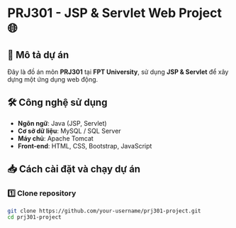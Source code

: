 # PRJ301 - JSP & Servlet Web Project 🌐

## 📌 Mô tả dự án
Đây là đồ án môn **PRJ301** tại **FPT University**, sử dụng **JSP & Servlet** để xây dựng một ứng dụng web động.

## 🛠️ Công nghệ sử dụng
- **Ngôn ngữ**: Java (JSP, Servlet)
- **Cơ sở dữ liệu**: MySQL / SQL Server
- **Máy chủ**: Apache Tomcat
- **Front-end**: HTML, CSS, Bootstrap, JavaScript

## 📥 Cách cài đặt và chạy dự án

### 1️⃣ **Clone repository**
```bash
git clone https://github.com/your-username/prj301-project.git
cd prj301-project
